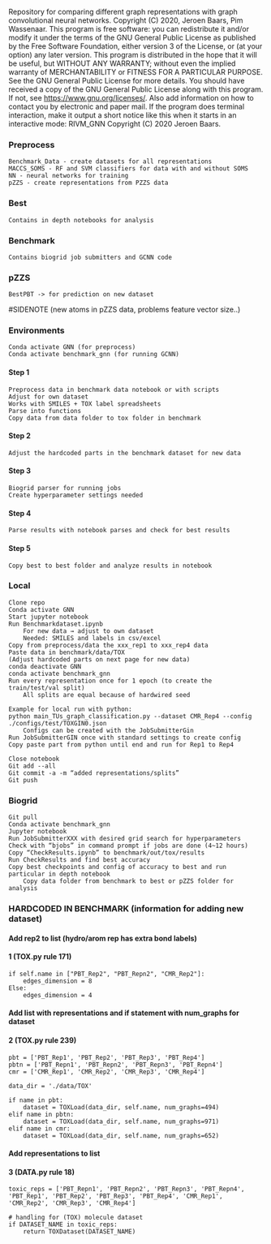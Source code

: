 Repository for comparing different graph representations with graph convolutional neural networks. Copyright (C) 2020, Jeroen Baars, Pim Wassenaar. This program is free software: you can redistribute it and/or modify it under the terms of the GNU General Public License as published by the Free Software Foundation, either version 3 of the License, or (at your option) any later version. This program is distributed in the hope that it will be useful, but WITHOUT ANY WARRANTY; without even the implied warranty of MERCHANTABILITY or FITNESS FOR A PARTICULAR PURPOSE. See the GNU General Public License for more details. You should have received a copy of the GNU General Public License along with this program. If not, see <https://www.gnu.org/licenses/>. Also add information on how to contact you by electronic and paper mail. If the program does terminal interaction, make it output a short notice like this when it starts in an interactive mode: RIVM_GNN Copyright (C) 2020 Jeroen Baars.
	
### Preprocess
	Benchmark_Data - create datasets for all representations
	MACCS_SOMS - RF and SVM classifiers for data with and without SOMS
	NN - neural networks for training
	pZZS - create representations from PZZS data

### Best 
	Contains in depth notebooks for analysis

### Benchmark
	Contains biogrid job submitters and GCNN code
### pZZS
	BestPBT -> for prediction on new dataset

#SIDENOTE (new atoms in pZZS data, problems feature vector size..)
	

### Environments
	Conda activate GNN (for preprocess)
	Conda activate benchmark_gnn (for running GCNN)


#### Step 1
	Preprocess data in benchmark data notebook or with scripts
	Adjust for own dataset
	Works with SMILES + TOX label spreadsheets
	Parse into functions
	Copy data from data folder to tox folder in benchmark

#### Step 2 
	Adjust the hardcoded parts in the benchmark dataset for new data

#### Step 3
	Biogrid parser for running jobs
	Create hyperparameter settings needed

#### Step 4
	Parse results with notebook parses and check for best results

#### Step 5 
	Copy best to best folder and analyze results in notebook

### Local

	Clone repo
	Conda activate GNN
	Start jupyter notebook
	Run Benchmarkdataset.ipynb
		For new data → adjust to own dataset
		Needed: SMILES and labels in csv/excel
	Copy from preprocess/data the xxx_rep1 to xxx_rep4 data
	Paste data in benchmark/data/TOX
	(Adjust hardcoded parts on next page for new data)
	conda deactivate GNN
	conda activate benchmark_gnn
	Run every representation once for 1 epoch (to create the train/test/val split)
		All splits are equal because of hardwired seed

	Example for local run with python:
	python main_TUs_graph_classification.py --dataset CMR_Rep4 --config ./configs/test/TOXGIN0.json
		Configs can be created with the JobSubmitterGin
	Run JobSubmitterGIN once with standard settings to create config
	Copy paste part from python until end and run for Rep1 to Rep4

	Close notebook
	Git add --all
	Git commit -a -m “added representations/splits”
	Git push

### Biogrid

	Git pull
	Conda activate benchmark_gnn
	Jupyter notebook
	Run JobSubmitterXXX with desired grid search for hyperparameters
	Check with “bjobs” in command prompt if jobs are done (4~12 hours) 
	Copy “CheckResults.ipynb” to benchmark/out/tox/results
	Run CheckResults and find best accuracy
	Copy best checkpoints and config of accuracy to best and run particular in depth notebook
		Copy data folder from benchmark to best or pZZS folder for analysis


### HARDCODED IN BENCHMARK (information for adding new dataset)

#### Add rep2 to list (hydro/arom rep has extra bond labels)
#### 1 (TOX.py rule 171)

	if self.name in ["PBT_Rep2", "PBT_Repn2", "CMR_Rep2"]:
		edges_dimension = 8
	Else:
		edges_dimension = 4




#### Add list with representations and if statement with num_graphs for dataset
#### 2 (TOX.py rule 239)

	pbt = ['PBT_Rep1', 'PBT_Rep2', 'PBT_Rep3', 'PBT_Rep4']
	pbtn = ['PBT_Repn1', 'PBT_Repn2', 'PBT_Repn3', 'PBT_Repn4']
	cmr = ['CMR_Rep1', 'CMR_Rep2', 'CMR_Rep3', 'CMR_Rep4']

	data_dir = './data/TOX'

	if name in pbt:
		dataset = TOXLoad(data_dir, self.name, num_graphs=494)
	elif name in pbtn:
		dataset = TOXLoad(data_dir, self.name, num_graphs=971)
	elif name in cmr:
		dataset = TOXLoad(data_dir, self.name, num_graphs=652)



#### Add representations to list
#### 3 (DATA.py rule 18)

	toxic_reps = ['PBT_Repn1', 'PBT_Repn2', 'PBT_Repn3', 'PBT_Repn4', 'PBT_Rep1', 'PBT_Rep2', 'PBT_Rep3', 'PBT_Rep4', 'CMR_Rep1', 'CMR_Rep2', 'CMR_Rep3', 'CMR_Rep4']

    # handling for (TOX) molecule dataset
    if DATASET_NAME in toxic_reps:
        return TOXDataset(DATASET_NAME)

